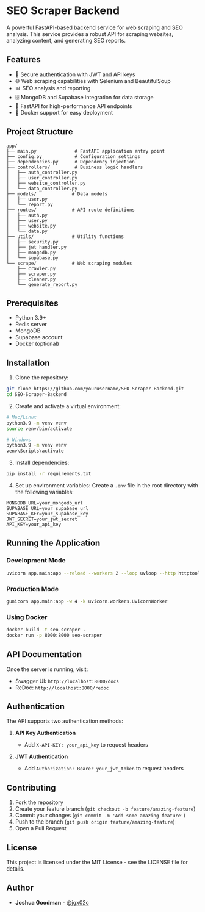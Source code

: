 # SEO Scraper Backend

A powerful FastAPI-based backend service for web scraping and SEO analysis. This service provides a robust API for scraping websites, analyzing content, and generating SEO reports.

## Features

- 🔐 Secure authentication with JWT and API keys
- 🌐 Web scraping capabilities with Selenium and BeautifulSoup
- 📊 SEO analysis and reporting
- 🗄️ MongoDB and Supabase integration for data storage
- 🚀 FastAPI for high-performance API endpoints
- 🐳 Docker support for easy deployment

## Project Structure

```
app/
├── main.py              # FastAPI application entry point
├── config.py            # Configuration settings
├── dependencies.py      # Dependency injection
├── controllers/         # Business logic handlers
│   ├── auth_controller.py
│   ├── user_controller.py
│   ├── website_controller.py
│   └── data_controller.py
├── models/             # Data models
│   ├── user.py
│   └── report.py
├── routes/             # API route definitions
│   ├── auth.py
│   ├── user.py
│   ├── website.py
│   └── data.py
├── utils/              # Utility functions
│   ├── security.py
│   ├── jwt_handler.py
│   ├── mongodb.py
│   └── supabase.py
└── scrape/             # Web scraping modules
    ├── crawler.py
    ├── scraper.py
    ├── cleaner.py
    └── generate_report.py
```

## Prerequisites

- Python 3.9+
- Redis server
- MongoDB
- Supabase account
- Docker (optional)

## Installation

1. Clone the repository:
```bash
git clone https://github.com/yourusername/SEO-Scraper-Backend.git
cd SEO-Scraper-Backend
```

2. Create and activate a virtual environment:
```bash
# Mac/Linux
python3.9 -m venv venv
source venv/bin/activate

# Windows
python3.9 -m venv venv
venv\Scripts\activate
```

3. Install dependencies:
```bash
pip install -r requirements.txt
```

4. Set up environment variables:
Create a `.env` file in the root directory with the following variables:
```
MONGODB_URL=your_mongodb_url
SUPABASE_URL=your_supabase_url
SUPABASE_KEY=your_supabase_key
JWT_SECRET=your_jwt_secret
API_KEY=your_api_key
```

## Running the Application

### Development Mode
```bash
uvicorn app.main:app --reload --workers 2 --loop uvloop --http httptools
```

### Production Mode
```bash
gunicorn app.main:app -w 4 -k uvicorn.workers.UvicornWorker
```

### Using Docker
```bash
docker build -t seo-scraper .
docker run -p 8000:8000 seo-scraper
```

## API Documentation

Once the server is running, visit:
- Swagger UI: `http://localhost:8000/docs`
- ReDoc: `http://localhost:8000/redoc`

## Authentication

The API supports two authentication methods:

1. **API Key Authentication**
   - Add `X-API-KEY: your_api_key` to request headers

2. **JWT Authentication**
   - Add `Authorization: Bearer your_jwt_token` to request headers

## Contributing

1. Fork the repository
2. Create your feature branch (`git checkout -b feature/amazing-feature`)
3. Commit your changes (`git commit -m 'Add some amazing feature'`)
4. Push to the branch (`git push origin feature/amazing-feature`)
5. Open a Pull Request

## License

This project is licensed under the MIT License - see the LICENSE file for details.

## Author

- **Joshua Goodman** - [@jgx02c](https://github.com/jgx02c)